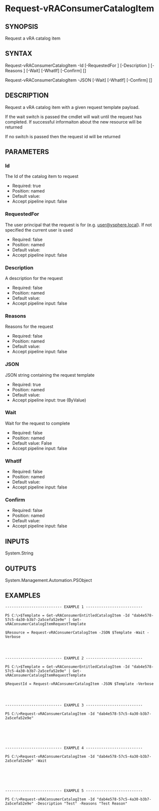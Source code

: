 # Request-vRAConsumerCatalogItem

## SYNOPSIS
    
Request a vRA catalog item

## SYNTAX
 Request-vRAConsumerCatalogItem -Id <String> [-RequestedFor <String>] [-Description <String>] [-Reasons <String>] [-Wait] [-WhatIf] [-Confirm] [<CommonParameters>]  Request-vRAConsumerCatalogItem -JSON <String> [-Wait] [-WhatIf] [-Confirm] [<CommonParameters>]     

## DESCRIPTION

Request a vRA catalog item with a given request template payload. 

If the wait switch is passed the cmdlet will wait until the request has completed. If successful informaiton
about the new resource will be returned

If no switch is passed then the request id will be returned

## PARAMETERS


### Id

The Id of the catalog item to request

* Required: true
* Position: named
* Default value: 
* Accept pipeline input: false

### RequestedFor

The user principal that the request is for (e.g. user@vsphere.local). If not specified the current user is used

* Required: false
* Position: named
* Default value: 
* Accept pipeline input: false

### Description

A description for the request

* Required: false
* Position: named
* Default value: 
* Accept pipeline input: false

### Reasons

Reasons for the request

* Required: false
* Position: named
* Default value: 
* Accept pipeline input: false

### JSON

JSON string containing the request template

* Required: true
* Position: named
* Default value: 
* Accept pipeline input: true (ByValue)

### Wait

Wait for the request to complete

* Required: false
* Position: named
* Default value: False
* Accept pipeline input: false

### WhatIf


* Required: false
* Position: named
* Default value: 
* Accept pipeline input: false

### Confirm


* Required: false
* Position: named
* Default value: 
* Accept pipeline input: false

## INPUTS

System.String

## OUTPUTS

System.Management.Automation.PSObject

## EXAMPLES
```
-------------------------- EXAMPLE 1 --------------------------

PS C:\>$Template = Get-vRAConsumerEntitledCatalogItem -Id "dab4e578-57c5-4a30-b3b7-2a5cefa52e9e" | Get-vRAConsumerCatalogItemRequestTemplate

$Resource = Request-vRAConsumerCatalogItem -JSON $Template -Wait -Verbose




-------------------------- EXAMPLE 2 --------------------------

PS C:\>$Template = Get-vRAConsumerEntitledCatalogItem -Id "dab4e578-57c5-4a30-b3b7-2a5cefa52e9e" | Get-vRAConsumerCatalogItemRequestTemplate

$RequestId = Request-vRAConsumerCatalogItem -JSON $Template -Verbose




-------------------------- EXAMPLE 3 --------------------------

PS C:\>Request-vRAConsumerCatalogItem -Id "dab4e578-57c5-4a30-b3b7-2a5cefa52e9e"






-------------------------- EXAMPLE 4 --------------------------

PS C:\>Request-vRAConsumerCatalogItem -Id "dab4e578-57c5-4a30-b3b7-2a5cefa52e9e" -Wait






-------------------------- EXAMPLE 5 --------------------------

PS C:\>Request-vRAConsumerCatalogItem -Id "dab4e578-57c5-4a30-b3b7-2a5cefa52e9e" -Description "Test" -Reasons "Test Reason"
```

